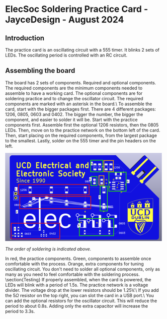 # ElecSoc Soldering Practice Card - JayceDesign - August 2024



## Introduction
The practice card is an oscillating circuit with a 555 timer. It blinks 2 sets of LEDs. The oscillating period is controlled with an RC circuit.

## Assembling the board
The board has 2 sets of components. Required and optional components. The required components are the minimum components needed to assemble to have a working card. The optional components are for soldering practice and to change the oscillator circuit. The required components are marked with an asterisk in the board.\\
To assemble the card, start with the bigger packages first. There are 4 different packages: 1206, 0805, 0603 and 0402. The bigger the number, the bigger the component, and easier to solder it will be. Start with the practice components first. Assemble first the optional 1206 resistors, then the 0805 LEDs. Then, move on to the practice network on the bottom left of the card. Then, start placing on the required components, from the largest package to the smallest. Lastly, solder on the 555 timer and the pin headers on the left.

![alt text](https://github.com/JamesCarron/ElecSoc_MembershipCard/blob/main/Documents/Practice%20board%20marked.png?raw=true)


_The order of soldering is indicated above._

In red, the practice components. Green, components to assemble once comfortable with the process. Orange, extra components for tuning oscillating circuit. You don't need to solder all optional components, only as many as you need to feel comfortable with the soldering process.
\section{Testing}
If properly assembled, when the card is powered, the LEDs will blink with a period of 1.5s. The practice network is a voltage divider. The voltage drop at the lower resistors should be 1.25V.\\
If you add the 5$\Omega$ resistor on the top right, you can slot the card in a USB port.\\
You can add the optional resistors for the oscillator circuit. This will reduce the period to about 0.8s. Adding only the extra capacitor will increase the period to 3.3s.
